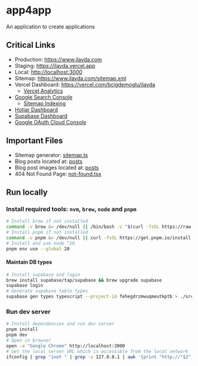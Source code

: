 # app4app

An application to create applications

## Critical Links

- Production: <https://www.ilayda.com>
- Staging: <https://ilayda.vercel.app>
- Local: <http://localhost:3000>
- Sitemap: <https://www.ilayda.com/sitemap.xml>
- Vercel Dashboard: <https://vercel.com/bcigdemoglu/ilayda>
  - [Vercel Analytics](https://vercel.com/bcigdemoglu/ilayda/analytics)
- [Google Search Console](https://search.google.com/u/2/search-console/performance/search-analytics?resource_id=sc-domain%3Ailayda.com)
  - [Sitemap Indexing](https://search.google.com/u/2/search-console/index?resource_id=sc-domain:ilayda.com&pages=SITEMAP&sitemap=https:%2F%2Fwww.ilayda.com%2Fsitemap.xml)
- [Hotjar Dashboard](https://insights.hotjar.com/sites/3813067/dashboard/95jiZm9LTQBKY5RJ5g5h3D-Site-overview)
- [Supabase Dashboard](https://supabase.com/dashboard/project/fehegdrzmwuqmeutkptb)
- [Google OAuth Cloud Console](https://console.cloud.google.com/apis/credentials?authuser=2&project=app4app-413214)

## Important Files

- Sitemap generator: [sitemap.ts](src/app/sitemap.ts)
- Blog posts located at: [posts](posts)
- Blog post images located at: [posts](posts)
- 404 Not Found Page: [not-found.tsx](src/app/not-found.tsx)

## Run locally

### Install required tools: `nvm`, `brew`, `node` and `pnpm`

```bash
# Install brew if not installed
command -v brew &> /dev/null || /bin/bash -c "$(curl -fsSL https://raw.githubusercontent.com/Homebrew/install/HEAD/install.sh)"
# Install pnpm if not installed
command -v pnpm &> /dev/null || curl -fsSL https://get.pnpm.io/install.sh | sh -
# Install and use node ^20
pnpm env use --global 20
```

#### Maintain DB types

```bash
# Install supabase and login
brew install supabase/tap/supabase && brew upgrade supabase
supabase login
# Generate supabase table types
supabase gen types typescript --project-id fehegdrzmwuqmeutkptb > ./src/app/lib/database.types.ts
```

### Run dev server

```bash
# Install dependencies and run dev server
pnpm install
pnpm dev
# Open in browser
open -a "Google Chrome" http://localhost:3000
# Get the local server URL which is accessible from the local network
ifconfig | grep "inet " | grep -v 127.0.0.1 | awk '{print "http://"$2":3000"}'
```
